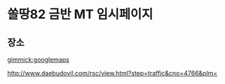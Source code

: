 # 쏠땅82 금반 MT 임시페이지

## 장소

[gimmick:googlemaps](129+Jangoe-ri,+Seosin-myeon,+Hwaseong-si,+Gyeonggi-do)

http://www.daebudovil.com/rsc/view.html?step=traffic&cno=4766&plm=